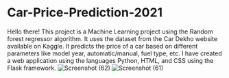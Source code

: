 # Car-Price-Prediction-2021
Hello there!
This project is a Machine Learning project using the Random forest regressor algorithm. It uses the dataset from the Car Dekho website available on Kaggle. It predicts the price of a car based on different parameters like model year, automatic/manual, fuel type, etc.
I have created a web application using the languages  Python, HTML, and CSS using the Flask framework.
![Screenshot (62)](https://user-images.githubusercontent.com/67440672/119137789-d3eaba80-ba5e-11eb-9c06-91a181b9a1cc.png)
![Screenshot (61)](https://user-images.githubusercontent.com/67440672/119137801-d77e4180-ba5e-11eb-8b4b-688098ebcc51.png)
